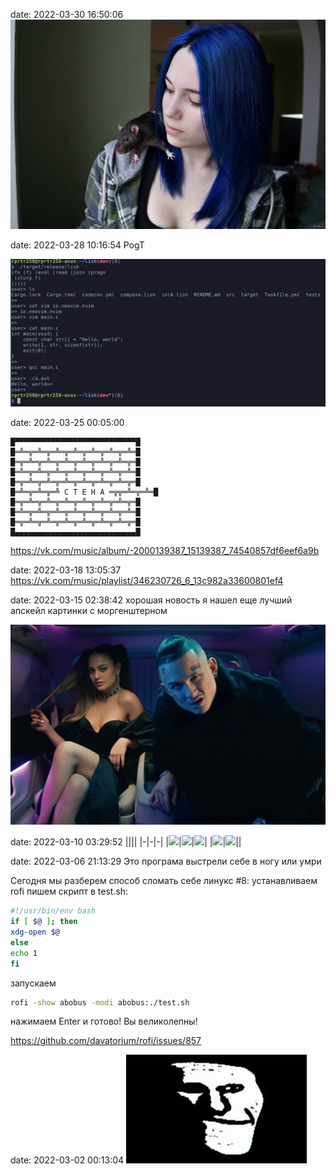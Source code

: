 date: 2022-03-30 16:50:06
![](/blog/static/img/t2QL5fVJj4o.jpg)

date: 2022-03-28 10:16:54
PogT

![](/blog/static/img/UMyiZL0tu4Q.jpg)

date: 2022-03-25 00:05:00
```
█▀▀▀▀▀▀▀▀▀▀▀▀▀▀▀▀▀▀▀▀▀▀▀▀▀▀▀█
█═╩═╦═╩═╦═╩═╦═╩═╦═╩═╦═╩═╦═╩═█
█═╦═╩═╦═╩═╦═╩═╦═╩═╦═╩═╦═╩═╦═█
█═╩═╦═╩═╦═╩═╦═╩═╦═╩═╦═╩═╦═╩═█
█═╦═╩═╦═╩═╦═╩═╦═╩═╦═╩═╦═╩═╦═█
█═╩═╦═╩═╦═╩ C T E H A ═╦╦═╩═╦═╩═█
█═╦═╩═╦═╩═╦═╩═╦═╩═╦═╩═╦═╩═╦═█
█═╩═╦═╩═╦═╩═╦═╩═╦═╩═╦═╩═╦═╩═█
█═╦═╩═╦═╩═╦═╩═╦═╩═╦═╩═╦═╩═╦═█
█▄▄▄▄▄▄▄▄▄▄▄▄▄▄▄▄▄▄▄▄▄▄▄▄▄▄▄█
```

https://vk.com/music/album/-2000139387_15139387_74540857df6eef6a9b

date: 2022-03-18 13:05:37
https://vk.com/music/playlist/346230726_6_13c982a33600801ef4

date: 2022-03-15 02:38:42
хорошая новость
я нашел еще лучший апскейл картинки с моргенштерном

![](/blog/static/img/9p87hr_bqHk.jpg)

date: 2022-03-10 03:29:52
||||
|-|-|-|
|![](/blog/static/img/f100.gif)|![](/blog/static/img/f200.gif)|![](/blog/static/img/f256.gif)|
|![](/blog/static/img/f1000.gif)|![](/blog/static/img/f20000.gif)||

date: 2022-03-06 21:13:29
Это програма выстрели себе в ногу или умри

Сегодня мы разберем способ сломать себе линукс #8:
устанавливаем rofi
пишем скрипт в test.sh:
```bash
#!/usr/bin/env bash
if [ $@ ]; then
xdg-open $@
else
echo 1
fi
```

запускаем
```bash
rofi -show abobus -modi abobus:./test.sh
```

нажимаем Enter и готово! Вы великолепны!

https://github.com/davatorium/rofi/issues/857

date: 2022-03-02 00:13:04
![](/blog/static/img/nXSIegrccbg.jpg)
